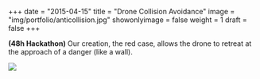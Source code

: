 +++
date = "2015-04-15"
title = "Drone Collision Avoidance"
image = "img/portfolio/anticollision.jpg"
showonlyimage = false
weight = 1
draft = false
+++

**(48h Hackathon)**
Our creation, the red case, allows the drone to retreat at the approach of a danger (like a wall).
<!--more-->

![](/img/portfolio/anticollision.jpg)
